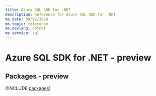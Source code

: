 ```yaml
---
title: Azure SQL SDK for .NET
description: Reference for Azure SQL SDK for .NET
ms.date: 09/02/2024
ms.topic: reference
ms.devlang: dotnet
ms.service: sql
---
```

# Azure SQL SDK for .NET - preview
## Packages - preview
[!INCLUDE [packages](sql-index.md)]
